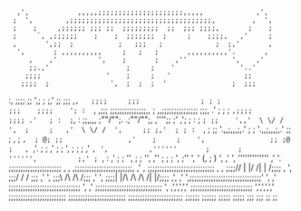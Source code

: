       ,',            ,,,,,;;;;;;;;;;;;;;;;;;;;;,,,,,             ,',
     ;  ',        ,;;;;;;;;;;;;;;;;;;;;;;;;;;;;;;;;;;;,         ,  ',
     ;    ;     ,;;;;;; ;;; ;;  ;;;;;;;;;  ;;  ;;; ;;;;,       ;    ;
     ;     `, ,;;;;;;    ;    ;  ;;;;;;;  ;     ;    ;;;;,   ,'     ;
     ,       ',;;  ;           ;   ;;;   ;             ;  ;,'       ,
      ',       ; ,,,,,,,,,,     ;   ;   ;       ,,,,,,,,,,'.       ,
         ,    ,'          ',    ;       ;    ,''           ',    ,'
         ;;.,'                   ;     ;    '                '..'
        ;;;;                '    ;     ;   '                  ;;
       ;;;;  ;               ',  ;  ;  ;  '                ;  ;;;
 :,    ;;;;   ;;               ',;  ;  ;,'               ;;   ;;;
 ,`,   ;;;;     ;;;               ; ; ;                ;;;    ;;;;    ';
:  `,  ,;;;      ;;;;;;;;;;;;;;;,,  ;   ,,;;;;;;;;;;;;;;;     ;;;,  .' ;
;  ; `,;;;;                                                   ;;;; .'   ;
:  ;`, : ;;,,,,     ;""/\"";.                .;""/\"";,  ,'''';; ;' ,'; ;
:  ;  `; ;;    ',,'  \ \/ /  ',  ;     ;   ,'  \ \/ /  ',     ;; ;,'  ; ;
:  `,  ; ;;      '.,,;,,,;,.'    ;     ;    '.,,;,,,;,.'      ;; ;   ,  ;
`,  ; @; ;;                ,'    ;     ;    ',                ;; ;@ ;   ,
  `,'. ; ;               ,'      ;     ;      ',               ; ;  ; ,' 
   `, ',          ,''''''       ;       ;       '''''',          ;,' ;
     `, :       ,'             ;         ;             '',       ;  ;
      '',    ,''              ;     ;     ;               ',     ;''
        ',  '                (,     ;      )                ',  ,'
         ',                    '''''''''''''                   ,'
           '.             ;;;;;;;;;;;;;;;;;;;;;;              ,
             ,          ,;;;;;;;;;;;;;;;;;;;;;;;;,          ,'
              ,        ;;;;;;;;;;;;;;;;;;;;;;;;;;;;        ,
               ,      ;;;;/\/ |  |\/  \/|  | \/\;;;;      ,
               ',     ;;;/     \/        \/     \;;;    ,'
                ',    ;;;\  /\              /\  /;;;   ,'
                  ',  ;;;;\|  |/\ /\  /\ /\|  |/;;;; ,',
                 ,' ',;;;;;;;;;;;;;;;;;;;;;;;;;;;;;;'   ',
               ,'     ;;;;;;;;;;;;;;;;;;;;;;;;;;;;;;      ',
             ,'        ;;;;;;;;;;;;;;;;;;;;;;;;;;;;         ',
   ,',',',','           ;;;;;;;;;;;;;;;;;;;;;;;;;;            ',',',',','
                         ;;;;;;;;;;;;;;;;;;;;;;;;
                         ;;;;;;;;;;;;;;;;;;;;;;;;
                          ;;;;;;;;;;;;;;;;;;;;;;;
                           ;;;;;;         ;;;;;;
                           ;;;;;           ;;;;;
                            ;;;             ;;;
                             ;;             ;; 
